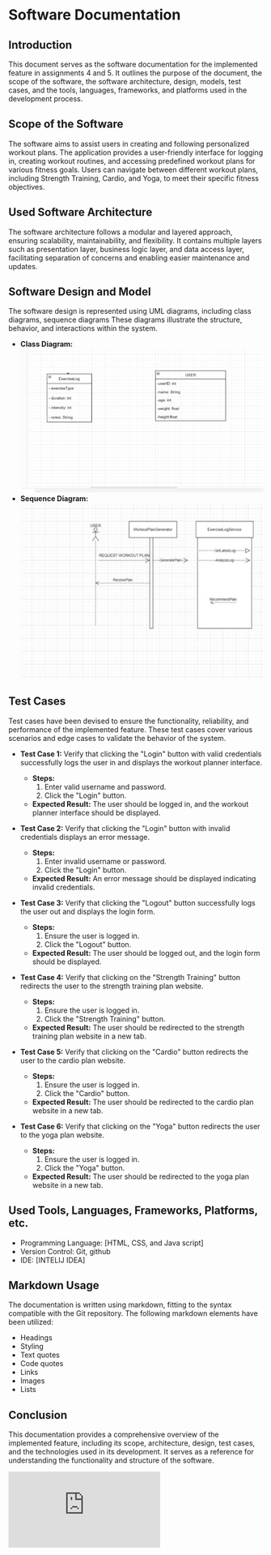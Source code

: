 # Software Documentation

## Introduction

This document serves as the software documentation for the implemented feature in assignments 4 and 5. It outlines the purpose of the document, the scope of the software, the software architecture, design, models, test cases, and the tools, languages, frameworks, and platforms used in the development process.

## Scope of the Software

The software aims to assist users in creating and following 
personalized workout plans. The application provides a user-friendly interface for logging 
in, creating workout routines, and accessing predefined workout plans for various fitness 
goals. Users can navigate between different workout plans, including Strength Training, 
Cardio, and Yoga, to meet their specific fitness objectives.

## Used Software Architecture

The software architecture follows a modular and layered approach, ensuring scalability, maintainability, and flexibility. It contains multiple layers such as presentation layer, business logic layer, and data access layer, facilitating separation of concerns and enabling easier maintenance and updates.

## Software Design and Model

The software design is represented using UML diagrams, including class diagrams, sequence diagrams These diagrams illustrate the structure, behavior, and interactions within the system.

- **Class Diagram:** ![Class Diagram](https://github.com/NatyLegesse/HEALTH-AND-FITNESS-TRACKER/blob/main/Screenshot%202024-02-10%20204440.png)
- **Sequence Diagram:** ![Sequence Diagram](https://github.com/NatyLegesse/HEALTH-AND-FITNESS-TRACKER/blob/main/Screenshot%202024-02-10%20204539.png)


## Test Cases

Test cases have been devised to ensure the functionality, reliability, and performance of the implemented feature. These test cases cover various scenarios and edge cases to validate the behavior of the system.

- **Test Case 1:** Verify that clicking the "Login" button with valid credentials successfully logs the user in and displays the workout planner interface.
  - **Steps:**
    1. Enter valid username and password.
    2. Click the "Login" button.
  - **Expected Result:** The user should be logged in, and the workout planner interface should be displayed.

- **Test Case 2:** Verify that clicking the "Login" button with invalid credentials displays an error message.
  - **Steps:**
    1. Enter invalid username or password.
    2. Click the "Login" button.
  - **Expected Result:** An error message should be displayed indicating invalid credentials.

- **Test Case 3:** Verify that clicking the "Logout" button successfully logs the user out and displays the login form.
  - **Steps:**
    1. Ensure the user is logged in.
    2. Click the "Logout" button.
  - **Expected Result:** The user should be logged out, and the login form should be displayed.

- **Test Case 4:** Verify that clicking on the "Strength Training" button redirects the user to the strength training plan website.
  - **Steps:**
    1. Ensure the user is logged in.
    2. Click the "Strength Training" button.
  - **Expected Result:** The user should be redirected to the strength training plan website in a new tab.

- **Test Case 5:** Verify that clicking on the "Cardio" button redirects the user to the cardio plan website.
  - **Steps:**
    1. Ensure the user is logged in.
    2. Click the "Cardio" button.
  - **Expected Result:** The user should be redirected to the cardio plan website in a new tab.

- **Test Case 6:** Verify that clicking on the "Yoga" button redirects the user to the yoga plan website.
  - **Steps:**
    1. Ensure the user is logged in.
    2. Click the "Yoga" button.
  - **Expected Result:** The user should be redirected to the yoga plan website in a new tab.

## Used Tools, Languages, Frameworks, Platforms, etc.

- Programming Language: [HTML, CSS, and Java script]
- Version Control: Git, github
- IDE: [INTELIJ IDEA]

## Markdown Usage

The documentation is written using markdown, fitting to the syntax compatible with the Git repository. The following markdown elements have been utilized:

- Headings
- Styling
- Text quotes
- Code quotes
- Links
- Images
- Lists
## Conclusion

This documentation provides a comprehensive overview of the implemented feature, including its scope, architecture, design, test cases, and the technologies used in its development. It serves as a reference for understanding the functionality and structure of the software.


![Link to Repository](https://github.com/NatyLegesse/HEALTH-AND-FITNESS-TRACKER/edit/main/README.md)

